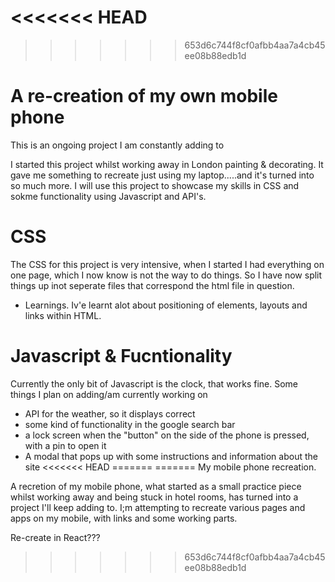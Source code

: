 <<<<<<< HEAD
=======

>>>>>>> 653d6c744f8cf0afbb4aa7a4cb45ee08b88edb1d
# A re-creation of my own mobile phone

This is an ongoing project I am constantly adding to

I started this project whilst working away in London painting & decorating. It gave me something to recreate just using my laptop.....and it's turned into so much more. I will use this project to showcase my skills in CSS and sokme functionality using Javascript and API's.

# CSS

The CSS for this project is very intensive, when I started I had everything on one page, which I now know is not the way to do things. So I have now split things up inot seperate files that correspond the html file in question.

- Learnings.
  Iv'e learnt alot about positioning of elements, layouts and links within HTML.

# Javascript & Fucntionality

Currently the only bit of Javascript is the clock, that works fine. Some things I plan on adding/am currently working on

- API for the weather, so it displays correct
- some kind of functionality in the google search bar
- a lock screen when the "button" on the side of the phone is pressed, with a pin to open it
- A modal that pops up with some instructions and information about the site
<<<<<<< HEAD
=======
=======
My mobile phone recreation.

A recretion of my mobile phone, what started as a small practice piece whilst working away and being stuck in hotel rooms,
has turned into a project I'll keep adding to.
I;m attempting to recreate various pages and apps on my mobile, with links and some working parts.

Re-create in React???
>>>>>>> 653d6c744f8cf0afbb4aa7a4cb45ee08b88edb1d
